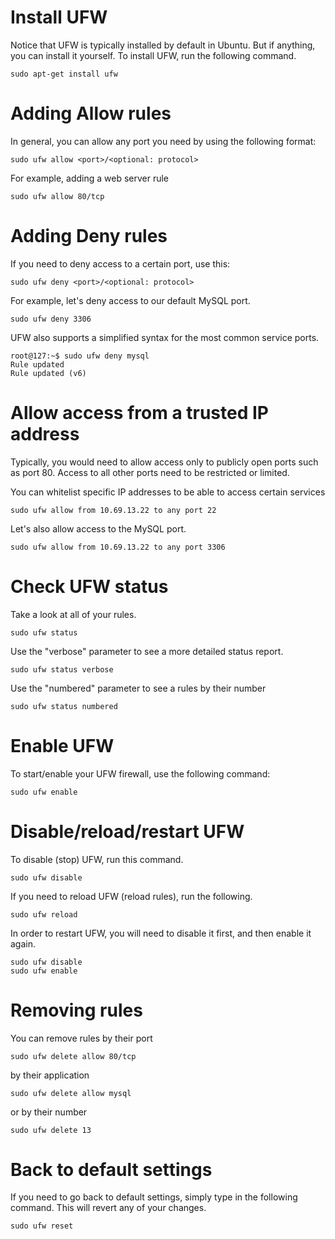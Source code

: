 # Install UFW

Notice that UFW is typically installed by default in Ubuntu. But if anything, you can install it yourself. To install UFW, run the following command.

```
sudo apt-get install ufw
```

# Adding Allow rules
In general, you can allow any port you need by using the following format:

`sudo ufw allow <port>/<optional: protocol>`

For example, adding a web server rule
```
sudo ufw allow 80/tcp
```

# Adding Deny rules

If you need to deny access to a certain port, use this:

`sudo ufw deny <port>/<optional: protocol>`

For example, let's deny access to our default MySQL port.

```
sudo ufw deny 3306
```

UFW also supports a simplified syntax for the most common service ports.

```
root@127:~$ sudo ufw deny mysql
Rule updated
Rule updated (v6)
```
# Allow access from a trusted IP address

Typically, you would need to allow access only to publicly open ports such as port 80. Access to all other ports need to be restricted or limited.

You can whitelist specific IP addresses to be able to access certain services

```
sudo ufw allow from 10.69.13.22 to any port 22
```

Let's also allow access to the MySQL port.
```
sudo ufw allow from 10.69.13.22 to any port 3306
```

# Check UFW status

Take a look at all of your rules.
```
sudo ufw status
```

Use the "verbose" parameter to see a more detailed status report.

```
sudo ufw status verbose
```

Use the "numbered" parameter to see a rules by their number

```
sudo ufw status numbered
```

# Enable UFW
To start/enable your UFW firewall, use the following command:
```
sudo ufw enable
```

# Disable/reload/restart UFW

To disable (stop) UFW, run this command.
```
sudo ufw disable
```

If you need to reload UFW (reload rules), run the following.
```
sudo ufw reload
```

In order to restart UFW, you will need to disable it first, and then enable it again.
```
sudo ufw disable
sudo ufw enable
```

# Removing rules

You can remove rules by their port

```
sudo ufw delete allow 80/tcp
```

by their application
```
sudo ufw delete allow mysql
```

or by their number
```
sudo ufw delete 13
```

# Back to default settings

If you need to go back to default settings, simply type in the following command. This will revert any of your changes.

```
sudo ufw reset
```
